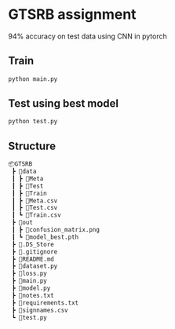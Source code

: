 # GTSRB assignment

94% accuracy on test data using CNN in pytorch

## Train

```sh
python main.py
```

## Test using best model

```sh
python test.py
```

## Structure

```sh
📦GTSRB
 ┣ 📂data
 ┃ ┣ 📂Meta
 ┃ ┣ 📂Test
 ┃ ┣ 📂Train
 ┃ ┣ 📜Meta.csv
 ┃ ┣ 📜Test.csv
 ┃ ┗ 📜Train.csv
 ┣ 📂out
 ┃ ┣ 📜confusion_matrix.png
 ┃ ┗ 📜model_best.pth
 ┣ 📜.DS_Store
 ┣ 📜.gitignore
 ┣ 📜README.md
 ┣ 📜dataset.py
 ┣ 📜loss.py
 ┣ 📜main.py
 ┣ 📜model.py
 ┣ 📜notes.txt
 ┣ 📜requirements.txt
 ┣ 📜signnames.csv
 ┗ 📜test.py
```
